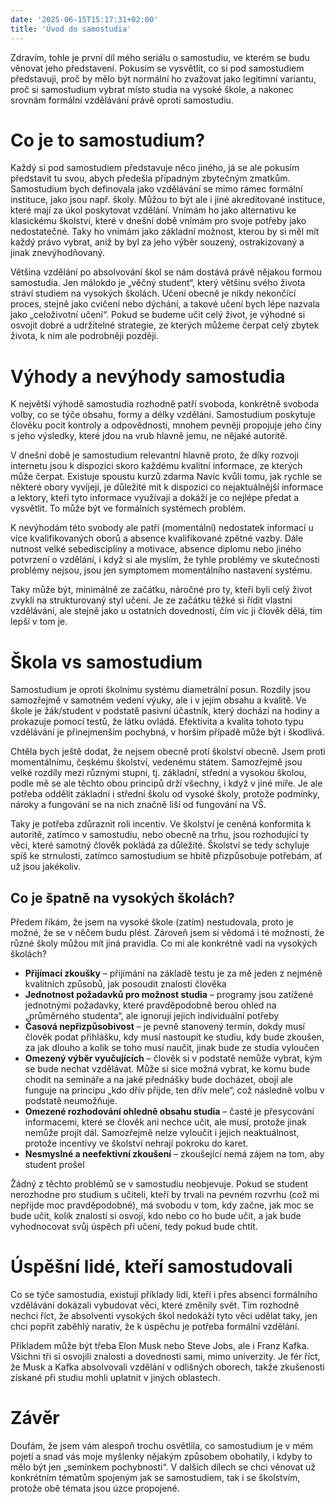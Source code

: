 ```yaml
---
date: '2025-06-15T15:17:31+02:00'
title: 'Úvod do samostudia'
---
```


Zdravím, tohle je první díl mého seriálu o samostudiu, ve kterém se budu věnovat jeho představení. Pokusím se vysvětlit, co si pod samostudiem představuji, proč by mělo být normální ho zvažovat jako legitimní variantu, proč si samostudium vybrat místo studia na vysoké škole, a nakonec srovnám formální vzdělávání právě oproti samostudiu.

<!--more-->

# Co je to samostudium?

Každý si pod samostudiem představuje něco jiného, já se ale pokusím představit tu svou, abych předešla případným zbytečným zmatkům. Samostudium bych definovala jako vzdělávání se mimo rámec formální instituce, jako jsou např. školy. Můžou to být ale i jiné akreditované instituce, které mají za úkol poskytovat vzdělání. Vnímám ho jako alternativu ke klasickému školství, které v dnešní době vnímám pro svoje potřeby jako nedostatečné. Taky ho vnímám jako základní možnost, kterou by si měl mít každý právo vybrat, aniž by byl za jeho výběr souzený, ostrakizovaný a jinak znevýhodňovaný.

Většina vzdělání po absolvování škol se nám dostává právě nějakou formou samostudia. Jen málokdo je „věčný student“, který většinu svého života stráví studiem na vysokých školách. Učení obecně je nikdy nekončící proces, stejně jako cvičení nebo dýchání, a takové učení bych lépe nazvala jako „celoživotní učení“. Pokud se budeme učit celý život, je výhodné si osvojit dobré a udržitelné strategie, ze kterých můžeme čerpat celý zbytek života, k nim ale podrobněji později.

# Výhody a nevýhody samostudia

K největší výhodě samostudia rozhodně patří svoboda, konkrétně svoboda volby, co se týče obsahu, formy a délky vzdělání. Samostudium poskytuje člověku pocit kontroly a odpovědnosti, mnohem pevněji propojuje jeho činy s jeho výsledky, které jdou na vrub hlavně jemu, ne nějaké autoritě.

V dnešní době je samostudium relevantní hlavně proto, že díky rozvoji internetu jsou k dispozici skoro každému kvalitní informace, ze kterých může čerpat. Existuje spoustu kurzů zdarma Navíc kvůli tomu, jak rychle se některé obory vyvíjejí, je důležité mít k dispozici co nejaktuálnější informace a lektory, kteří tyto informace využívají a dokáží je co nejlépe předat a vysvětlit. To může být ve formálních systémech problém.

K nevýhodám této svobody ale patří (momentální) nedostatek informací u více kvalifikovaných oborů a absence kvalifikované zpětné vazby. Dále nutnost velké sebedisciplíny a motivace, absence diplomu nebo jiného potvrzení o vzdělání, i když si ale myslím, že tyhle problémy ve skutečnosti problémy nejsou, jsou jen symptomem momentálního nastavení systému.

Taky může být, minimálně ze začátku, náročné pro ty, kteří byli celý život zvyklí na strukturovaný styl učení. Je ze začátku těžké si řídit vlastní vzdělávání, ale stejně jako u ostatních dovedností, čím víc ji člověk dělá, tím lepší v tom je.

# Škola vs samostudium

Samostudium je oproti školnímu systému diametrální posun. Rozdíly jsou samozřejmě v samotném vedení výuky, ale i v jejím obsahu a kvalitě. Ve škole je žák/student v podstatě pasivní účastník, který dochází na hodiny a prokazuje pomocí testů, že látku ovládá. Efektivita a kvalita tohoto typu vzdělávání je přinejmenším pochybná, v horším případě může být i škodlivá.

Chtěla bych ještě dodat, že nejsem obecně proti školství obecně. Jsem proti momentálnímu, českému školství, vedenému státem. Samozřejmě jsou velké rozdíly mezi různými stupni, tj. základní, střední a vysokou školou, podle mě se ale těchto obou principů drží všechny, i když v jiné míře. Je ale potřeba oddělit základní i střední školu od vysoké školy, protože podmínky, nároky a fungování se na nich značně liší od fungování na VŠ.

Taky je potřeba zdůraznit roli incentiv. Ve školství je ceněná konformita k autoritě, zatímco v samostudiu, nebo obecně na trhu, jsou rozhodující ty věci, které samotný člověk pokládá za důležité. Školství se tedy schyluje spíš ke strnulosti, zatímco samostudium se hbitě přizpůsobuje potřebám, ať už jsou jakékoliv.

## Co je špatně na vysokých školách?

Předem říkám, že jsem na vysoké škole (zatím) nestudovala, proto je možné, že se v něčem budu plést. Zároveň jsem si vědomá i té možnosti, že různé školy můžou mít jiná pravidla. Co mi ale konkrétně vadí na vysokých školách?

- **Přijímací zkoušky** – přijímání na základě testu je za mě jeden z nejméně kvalitních způsobů, jak posoudit znalosti člověka
- **Jednotnost požadavků pro možnost studia** – programy jsou zatížené jednotnými požadavky, které pravděpodobně berou ohled na „průměrného studenta“, ale ignorují jejich individuální potřeby
- **Časová nepřizpůsobivost** – je pevně stanovený termín, dokdy musí člověk podat přihlášku, kdy musí nastoupit ke studiu, kdy bude zkoušen, za jak dlouho a kolik se toho musí naučit, jinak bude ze studia vyloučen
- **Omezený výběr vyučujících** – člověk si v podstatě nemůže vybrat, kým se bude nechat vzdělávat. Může si sice možná vybrat, ke komu bude chodit na semináře a na jaké přednášky bude docházet, obojí ale funguje na principu „kdo dřív přijde, ten dřív mele“, což následně volbu v podstatě neumožňuje.
- **Omezené rozhodování ohledně obsahu studia** – časté je přesycování informacemi, které se člověk ani nechce učit, ale musí, protože jinak nemůže projít dál. Samozřejmě nelze vyloučit i jejich neaktuálnost, protože incentivy ve školství nehrají pokroku do karet.
- **Nesmyslné a neefektivní zkoušení** – zkoušející nemá zájem na tom, aby student prošel

Žádný z těchto problémů se v samostudiu neobjevuje. Pokud se student nerozhodne pro studium s učiteli, kteří by trvali na pevném rozvrhu (což mi nepřijde moc pravděpodobné), má svobodu v tom, kdy začne, jak moc se bude učit, kolik znalostí si osvojí, kdo nebo co ho bude učit, a jak bude vyhodnocovat svůj úspěch při učení, tedy pokud bude chtít.

# Úspěšní lidé, kteří samostudovali

Co se týče samostudia, existují příklady lidí, kteří i přes absenci formálního vzdělávání dokázali vybudovat věci, které změnily svět. Tím rozhodně nechci říct, že absolventi vysokých škol nedokáží tyto věci udělat taky, jen chci popřít zaběhlý narativ, že k úspěchu je potřeba formální vzdělání.

Příkladem může být třeba Elon Musk nebo Steve Jobs, ale i Franz Kafka. Všichni tři si osvojili znalosti a dovednosti sami, mimo univerzity. Je fér říct, že Musk a Kafka absolvovali vzdělání v odlišných oborech, takže zkušenosti získané při studiu mohli uplatnit v jiných oblastech.

# Závěr

Doufám, že jsem vám alespoň trochu osvětlila, co samostudium je v mém pojetí a snad vás moje myšlenky nějakým způsobem obohatily, i kdyby to mělo být jen „semínkem pochybnosti“. V dalších dílech se chci věnovat už konkrétním tématům spojeným jak se samostudiem, tak i se školstvím, protože obě témata jsou úzce propojené.
